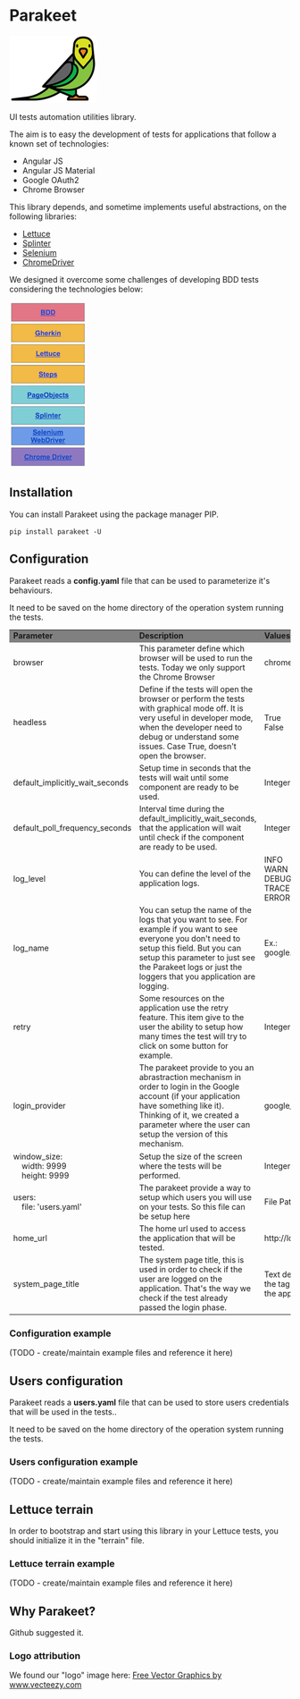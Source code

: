 # Parakeet

![Parakeet](parakeet-logo-small.png?raw=true "Parakeet")

UI tests automation utilities library.

The aim is to easy the development of tests for applications that follow a 
known set of technologies:

- Angular JS
- Angular JS Material
- Google OAuth2
- Chrome Browser

This library depends, and sometime implements useful abstractions, on the following libraries: 

- [Lettuce](http://lettuce.it/)
- [Splinter](https://splinter.readthedocs.io/)
- [Selenium](https://www.seleniumhq.org/projects/webdriver/)
- [ChromeDriver](https://sites.google.com/a/chromium.org/chromedriver/)

We designed it overcome some challenges of developing BDD tests considering the technologies below:

![Parakeet stack](parakeet-stack.png?raw=true "Parakeet Stack")

## Installation

You can install Parakeet using the package manager PIP.

```
pip install parakeet -U
```

## Configuration

Parakeet reads a **config.yaml** file that can be used to parameterize it's behaviours.

It need to be saved on the home directory of the operation system running the tests.

<table>
    <tr style="background: grey;font-weight: bold;">
        <td>Parameter</td>
        <td>Description</td>
        <td>Values</td>
        <td>Default</td>
    </tr>
    <tr>
        <td>browser</td>
        <td>This parameter define which browser will be used to run the tests. Today we only support the Chrome Browser</td>
        <td>chrome</td>
        <td>chrome</td>
    </tr>
    <tr>
        <td>headless</td>
        <td>Define if the tests will open the browser or perform the tests with graphical mode off. It is very useful in developer mode, when the developer need to debug or understand some issues. Case True, doesn't open the browser.</td>
        <td>True<br>False</td>
        <td>False</td>
    </tr>
    <tr>
        <td>default_implicitly_wait_seconds</td>
        <td>Setup time in seconds that the tests will wait until some component are ready to be used.</td>
        <td>Integer Number</td>
        <td>30</td>
    </tr>
    <tr>
        <td>default_poll_frequency_seconds</td>
        <td>Interval time during the default_implicitly_wait_seconds, that the application will wait until check if the component are ready to be used.</td>
        <td>Integer Number</td>
        <td>2</td>
    </tr> 
    <tr>
        <td>log_level</td>
        <td>You can define the level of the application logs.</td>
        <td>INFO<br>WARN<br>DEBUG<br>TRACE<br>ERROR</td>
        <td>INFO</td>
    </tr>         
    <tr>
        <td>log_name</td>
        <td>You can setup the name of the logs that you want to see. For example if you want to see everyone you don't need to setup this field. But you can setup this parameter to just see the Parakeet logs or just the loggers that you application are logging.</td>
        <td>Ex.: google.tests.e2e</td>
        <td>Empty</td>
    </tr>
    <tr>
        <td>retry</td>
        <td>Some resources on the application use the retry feature. This item give to the user the ability to setup how many times the test will try to click on some button for example.</td>
        <td>Integer Number</td>
        <td>1</td>
    </tr> 
    <tr>
        <td>login_provider</td>
        <td>The parakeet provide to you an abrastraction mechanism in order to login in the Google account (if your application have something like it). Thinking of it, we created a parameter where the user can setup the version of this mechanism.</td>
        <td>google_oauth</td>
        <td>google_oauth<br/>google_oauth_gapi2</td>
    </tr>
    <tr>
        <td>window_size:<br/>&nbsp;&nbsp;&nbsp;&nbsp;width: 9999<br/>&nbsp;&nbsp;&nbsp;&nbsp;height: 9999</td>
        <td>Setup the size of the screen where the tests will be performed.</td>
        <td>Integer Number</td>
        <td>Empty</td>
    </tr>                   
    <tr>
        <td>users:<br/>&nbsp;&nbsp;&nbsp;&nbsp;file: 'users.yaml'</td>
        <td>The parakeet provide a way to setup which users you will use on your tests. So this file can be setup here</td>
        <td>File Path</td>
        <td>Empty</td>
    </tr> 
    <tr>
        <td>home_url</td>
        <td>The home url used to access the application that will be tested.</td>
        <td>http://localhost</td>
        <td>Empty</td>
    </tr>
        <tr>
        <td>system_page_title</td>
        <td>The system page title, this is used in order to check if the user are logged on the application. That's the way we check if the test already passed the login phase.</td>
        <td>Text defined on the tag title on the application</td>
        <td>Empty</td>
    </tr>  
</table>

### Configuration example

(TODO - create/maintain example files and reference it here)

## Users configuration

Parakeet reads a **users.yaml** file that can be used to store users credentials 
that will be used in the tests..

It need to be saved on the home directory of the operation system running the tests.

### Users configuration example

(TODO - create/maintain example files and reference it here)

## Lettuce terrain

In order to bootstrap and start using this library in your Lettuce tests, you
should initialize it in the "terrain" file.

### Lettuce terrain example

(TODO - create/maintain example files and reference it here)

## Why Parakeet?

Github suggested it.

### Logo attribution

We found our "logo" image here: <a href="https://www.vecteezy.com/">Free Vector Graphics by www.vecteezy.com</a>

